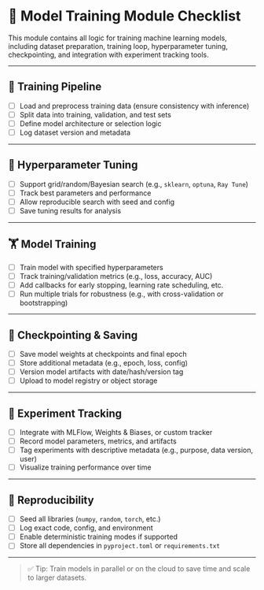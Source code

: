 # 🎯 Model Training Module Checklist

This module contains all logic for training machine learning models, including dataset preparation, training loop, hyperparameter tuning, checkpointing, and integration with experiment tracking tools.

---

## 📁 Training Pipeline

- [ ] Load and preprocess training data (ensure consistency with inference)
- [ ] Split data into training, validation, and test sets
- [ ] Define model architecture or selection logic
- [ ] Log dataset version and metadata

---

## 🧪 Hyperparameter Tuning

- [ ] Support grid/random/Bayesian search (e.g., `sklearn`, `optuna`, `Ray Tune`)
- [ ] Track best parameters and performance
- [ ] Allow reproducible search with seed and config
- [ ] Save tuning results for analysis

---

## 🏋️ Model Training

- [ ] Train model with specified hyperparameters
- [ ] Track training/validation metrics (e.g., loss, accuracy, AUC)
- [ ] Add callbacks for early stopping, learning rate scheduling, etc.
- [ ] Run multiple trials for robustness (e.g., with cross-validation or bootstrapping)

---

## 💾 Checkpointing & Saving

- [ ] Save model weights at checkpoints and final epoch
- [ ] Store additional metadata (e.g., epoch, loss, config)
- [ ] Version model artifacts with date/hash/version tag
- [ ] Upload to model registry or object storage

---

## 🧾 Experiment Tracking

- [ ] Integrate with MLFlow, Weights & Biases, or custom tracker
- [ ] Record model parameters, metrics, and artifacts
- [ ] Tag experiments with descriptive metadata (e.g., purpose, data version, user)
- [ ] Visualize training performance over time

---

## 🔄 Reproducibility

- [ ] Seed all libraries (`numpy`, `random`, `torch`, etc.)
- [ ] Log exact code, config, and environment
- [ ] Enable deterministic training modes if supported
- [ ] Store all dependencies in `pyproject.toml` or `requirements.txt`

---

> ✅ Tip: Train models in parallel or on the cloud to save time and scale to larger datasets.
